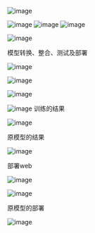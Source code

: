 ![image](https://github.com/ZPfree/InternLM2_HOMEWORK/assets/16116418/1afee826-9dcc-4f7b-9dc6-2212a5ff1329)

![image](https://github.com/ZPfree/InternLM2_HOMEWORK/assets/16116418/d30a8293-3ea5-4756-8705-06a079749036)
![image](https://github.com/ZPfree/InternLM2_HOMEWORK/assets/16116418/9df4adb1-5402-46a5-b5bd-30b5fc40ac75)
![image](https://github.com/ZPfree/InternLM2_HOMEWORK/assets/16116418/93f42ebc-dd29-4d37-8cc1-769fb7eebbc1)


![image](https://github.com/ZPfree/InternLM2_HOMEWORK/assets/16116418/9e9e3c61-40f6-4096-ab78-aae113148376)

模型转换、整合、测试及部署

![image](https://github.com/ZPfree/InternLM2_HOMEWORK/assets/16116418/8df6ed0a-c844-4f45-949a-fdec8ebf99b2)


![image](https://github.com/ZPfree/InternLM2_HOMEWORK/assets/16116418/b15b220b-73ca-4590-8b86-c79dc5504fc1)

![image](https://github.com/ZPfree/InternLM2_HOMEWORK/assets/16116418/6e426a21-f9b2-4758-b800-f79621019adb)

![image](https://github.com/ZPfree/InternLM2_HOMEWORK/assets/16116418/9c342777-94f1-4a98-9459-9b1fda935cdf)
训练的结果

![image](https://github.com/ZPfree/InternLM2_HOMEWORK/assets/16116418/c23e0a11-1a12-4a02-8cce-675f542f75c4)
 
 
 原模型的结果

 ![image](https://github.com/ZPfree/InternLM2_HOMEWORK/assets/16116418/634976cd-a77a-4eb8-951c-89da91bf748b)


 部署web

 ![image](https://github.com/ZPfree/InternLM2_HOMEWORK/assets/16116418/f31de569-d3c3-4ddc-99cb-72cdc18a6aeb)


 ![image](https://github.com/ZPfree/InternLM2_HOMEWORK/assets/16116418/1c961dc2-4fd3-415b-9dae-04d2e64d6887)


 原模型的部署


 
 ![image](https://github.com/ZPfree/InternLM2_HOMEWORK/assets/16116418/01d41dd2-4e84-448c-9690-1708b1e23423)

 




 





